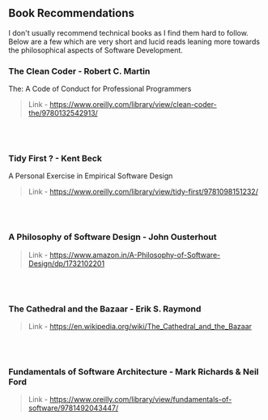 ## Book Recommendations

I don't usually recommend technical books as I find them hard to follow. Below are a few which are very short and lucid reads leaning more towards the philosophical aspects of Software Development.
<br>

### The Clean Coder - Robert C. Martin
The: A Code of Conduct for Professional Programmers
> Link - https://www.oreilly.com/library/view/clean-coder-the/9780132542913/
<br>
<br>

### Tidy First ? - Kent Beck
A Personal Exercise in Empirical Software Design 
> Link - https://www.oreilly.com/library/view/tidy-first/9781098151232/
<br>
<br>

### A Philosophy of Software Design - John Ousterhout
> Link - https://www.amazon.in/A-Philosophy-of-Software-Design/dp/1732102201
<br>
<br>

### The Cathedral and the Bazaar - Erik S. Raymond
> Link - https://en.wikipedia.org/wiki/The_Cathedral_and_the_Bazaar
<br>
<br>

### Fundamentals of Software Architecture - Mark Richards & Neil Ford
> Link - https://www.oreilly.com/library/view/fundamentals-of-software/9781492043447/
